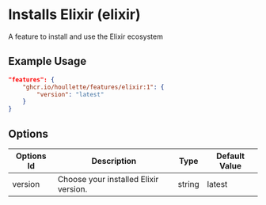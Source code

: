 
# Installs Elixir (elixir)

A feature to install and use the Elixir ecosystem

## Example Usage

```json
"features": {
    "ghcr.io/houllette/features/elixir:1": {
        "version": "latest"
    }
}
```

## Options

| Options Id | Description | Type | Default Value |
|-----|-----|-----|-----|
| version | Choose your installed Elixir version. | string | latest |

